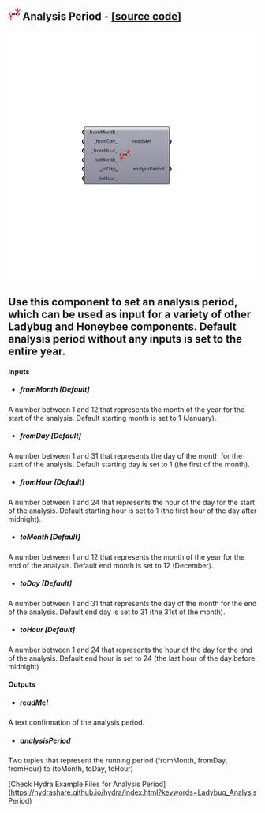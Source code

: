 ## ![](../../images/icons/Analysis_Period.png) Analysis Period - [[source code]](https://github.com/ladybug-tools/ladybug-legacy/tree/master/src/Ladybug_Analysis%20Period.py)

![](../../images/components/Analysis_Period.png)

Use this component to set an analysis period, which can be used as input for a variety of other Ladybug and Honeybee components.  Default analysis period without any inputs is set to the entire year.
 -
 

#### Inputs
* ##### fromMonth [Default]
A number between 1 and 12 that represents the month of the year for the start of the analysis.  Default starting month is set to 1 (January).
* ##### fromDay [Default]
A number between 1 and 31 that represents the day of the month for the start of the analysis. Default starting day is set to 1 (the first of the month).
* ##### fromHour [Default]
A number between 1 and 24 that represents the hour of the day for the start of the analysis. Default starting hour is set to 1 (the first hour of the day after midnight).
* ##### toMonth [Default]
A number between 1 and 12 that represents the month of the year for the end of the analysis. Default end month is set to 12 (December).
* ##### toDay [Default]
A number between 1 and 31 that represents the day of the month for the end of the analysis.  Default end day is set to 31 (the 31st of the month).
* ##### toHour [Default]
A number between 1 and 24 that represents the hour of the day for the end of the analysis. Default end hour is set to 24 (the last hour of the day before midnight)

#### Outputs
* ##### readMe!
A text confirmation of the analysis period.
* ##### analysisPeriod
Two tuples that represent the running period
 (fromMonth, fromDay, fromHour) to (toMonth, toDay, toHour)


[Check Hydra Example Files for Analysis Period](https://hydrashare.github.io/hydra/index.html?keywords=Ladybug_Analysis Period)